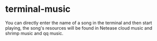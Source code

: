 # terminal-music
You can directly enter the name of a song in the terminal and then start playing, the song's resources will be found in Netease cloud music and shrimp music and qq music.
